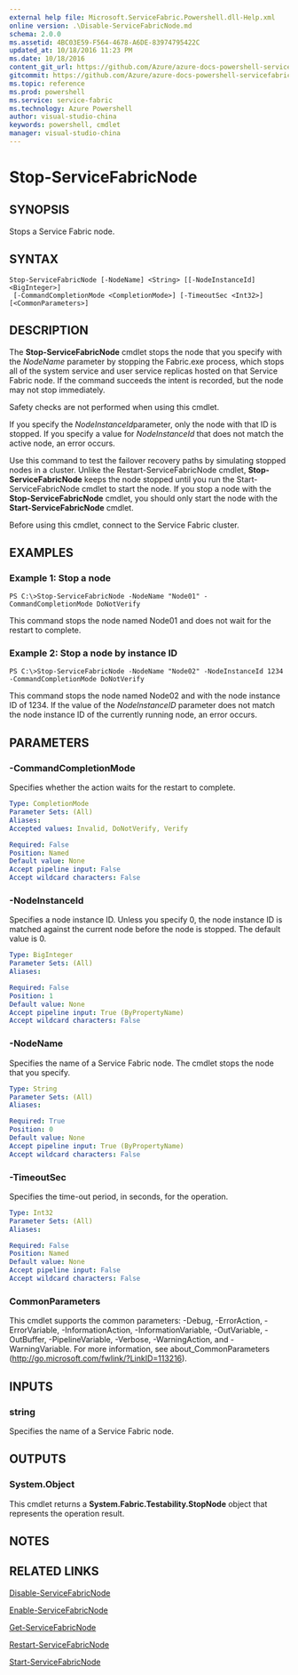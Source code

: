 ```yaml
---
external help file: Microsoft.ServiceFabric.Powershell.dll-Help.xml
online version: .\Disable-ServiceFabricNode.md
schema: 2.0.0
ms.assetid: 4BC03E59-F564-4678-A6DE-83974795422C
updated_at: 10/18/2016 11:23 PM
ms.date: 10/18/2016
content_git_url: https://github.com/Azure/azure-docs-powershell-servicefabric/blob/master/Service-Fabric-cmdlets/ServiceFabric/v3.1/Stop-ServiceFabricNode.md
gitcommit: https://github.com/Azure/azure-docs-powershell-servicefabric/blob/a1c583c96910e336e02325104794c31c6626c552/Service-Fabric-cmdlets/ServiceFabric/v3.1/Stop-ServiceFabricNode.md
ms.topic: reference
ms.prod: powershell
ms.service: service-fabric
ms.technology: Azure Powershell
author: visual-studio-china
keywords: powershell, cmdlet
manager: visual-studio-china
---
```


# Stop-ServiceFabricNode

## SYNOPSIS
Stops a Service Fabric node.

## SYNTAX

```
Stop-ServiceFabricNode [-NodeName] <String> [[-NodeInstanceId] <BigInteger>]
 [-CommandCompletionMode <CompletionMode>] [-TimeoutSec <Int32>] [<CommonParameters>]
```

## DESCRIPTION
The **Stop-ServiceFabricNode** cmdlet stops the node that you specify with the *NodeName* parameter by stopping the Fabric.exe process, which stops all of the system service and user service replicas hosted on that Service Fabric node.
If the command succeeds the intent is recorded, but the node may not stop immediately.

Safety checks are not performed when using this cmdlet.

If you specify the *NodeInstanceId*parameter, only the node with that ID is stopped.
If you specify a value for *NodeInstanceId* that does not match the active node, an error occurs.

Use this command to test the failover recovery paths by simulating stopped nodes in a cluster.
Unlike the Restart-ServiceFabricNode cmdlet, **Stop-ServiceFabricNode** keeps the node stopped until you run the Start-ServiceFabricNode cmdlet to start the node.
If you stop a node with the **Stop-ServiceFabricNode** cmdlet, you should only start the node with the **Start-ServiceFabricNode** cmdlet.

Before using this cmdlet, connect to the Service Fabric cluster.

## EXAMPLES

### Example 1: Stop a node
```
PS C:\>Stop-ServiceFabricNode -NodeName "Node01" -CommandCompletionMode DoNotVerify
```

This command stops the node named Node01 and does not wait for the restart to complete.

### Example 2: Stop a node by instance ID
```
PS C:\>Stop-ServiceFabricNode -NodeName "Node02" -NodeInstanceId 1234 -CommandCompletionMode DoNotVerify
```

This command stops the node named Node02 and with the node instance ID of 1234.
If the value of the *NodeInstanceID* parameter does not match the node instance ID of the currently running node, an error occurs.

## PARAMETERS

### -CommandCompletionMode
Specifies whether the action waits for the restart to complete.

```yaml
Type: CompletionMode
Parameter Sets: (All)
Aliases: 
Accepted values: Invalid, DoNotVerify, Verify

Required: False
Position: Named
Default value: None
Accept pipeline input: False
Accept wildcard characters: False
```

### -NodeInstanceId
Specifies a node instance ID.
Unless you specify 0, the node instance ID is matched against the current node before the node is stopped.
The default value is 0.

```yaml
Type: BigInteger
Parameter Sets: (All)
Aliases: 

Required: False
Position: 1
Default value: None
Accept pipeline input: True (ByPropertyName)
Accept wildcard characters: False
```

### -NodeName
Specifies the name of a Service Fabric node.
The cmdlet stops the node that you specify.

```yaml
Type: String
Parameter Sets: (All)
Aliases: 

Required: True
Position: 0
Default value: None
Accept pipeline input: True (ByPropertyName)
Accept wildcard characters: False
```

### -TimeoutSec
Specifies the time-out period, in seconds, for the operation.

```yaml
Type: Int32
Parameter Sets: (All)
Aliases: 

Required: False
Position: Named
Default value: None
Accept pipeline input: False
Accept wildcard characters: False
```

### CommonParameters
This cmdlet supports the common parameters: -Debug, -ErrorAction, -ErrorVariable, -InformationAction, -InformationVariable, -OutVariable, -OutBuffer, -PipelineVariable, -Verbose, -WarningAction, and -WarningVariable. For more information, see about_CommonParameters (http://go.microsoft.com/fwlink/?LinkID=113216).

## INPUTS

### string
Specifies the name of a Service Fabric node.

## OUTPUTS

### System.Object
This cmdlet returns a **System.Fabric.Testability.StopNode** object that represents the operation result.

## NOTES

## RELATED LINKS

[Disable-ServiceFabricNode](.\Disable-ServiceFabricNode.md)

[Enable-ServiceFabricNode](.\Enable-ServiceFabricNode.md)

[Get-ServiceFabricNode](.\Get-ServiceFabricNode.md)

[Restart-ServiceFabricNode](.\Restart-ServiceFabricNode.md)

[Start-ServiceFabricNode](.\Start-ServiceFabricNode.md)


